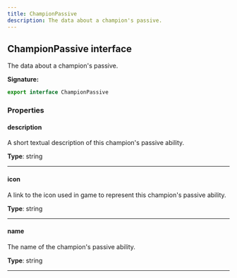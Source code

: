 ```yaml
---
title: ChampionPassive
description: The data about a champion's passive.
---
```


## ChampionPassive interface

The data about a champion's passive.

**Signature:**

```ts
export interface ChampionPassive 
```

### Properties

#### description

A short textual description of this champion's passive ability.



**Type**: string

---

#### icon

A link to the icon used in game to represent this champion's passive ability.



**Type**: string

---

#### name

The name of the champion's passive ability.



**Type**: string

---

